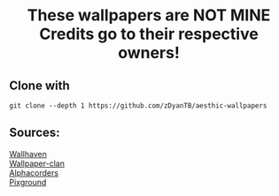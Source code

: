 <h1 align="center">
  These wallpapers are NOT MINE<br>
  Credits go to their respective owners!
</h1>

## Clone with 
```console
git clone --depth 1 https://github.com/zDyanTB/aesthic-wallpapers 
```

## Sources:
[Wallhaven](https://wallhaven.cc/) <br>
[Wallpaper-clan](https://wallpapers-clan.com/) <br>
[Alphacorders](https://alphacoders.com) <br>
[Pixground](https://www.pixground.com/)
